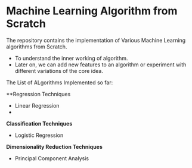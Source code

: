 # Machine Learning Algorithm from Scratch 

The repository contains the implementation of Various Machine Learning algorithms from Scratch. 

- To understand the inner working of algorithm.
- Later on, we can add new features to an algorithm or experiment with different variations of the core idea.

The List of ALgorithms Implemented so far:

**Regression Techniques

- Linear Regression
- 
**Classification Techniques**

- Logistic Regression

**Dimensionality Reduction Techniques**

- Principal Component Analysis











